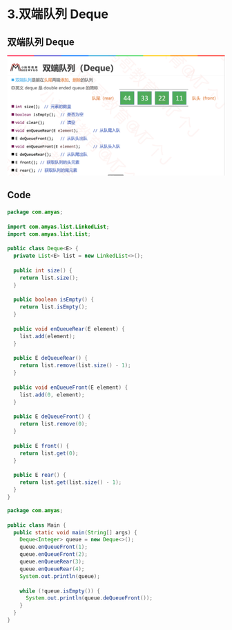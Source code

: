 # 3.双端队列 Deque

## 双端队列 Deque

<img src="https://raw.githubusercontent.com/Amyas/picgo-bed/master/amyas.github.io/2%20copy2022-08-25-12-09-53.png" alt="2 copy2022-08-25-12-09-53" width="" height="" />

## Code

```java
package com.amyas;

import com.amyas.list.LinkedList;
import com.amyas.list.List;

public class Deque<E> {
  private List<E> list = new LinkedList<>();

  public int size() {
    return list.size();
  }

  public boolean isEmpty() {
    return list.isEmpty();
  }

  public void enQueueRear(E element) {
    list.add(element);
  }

  public E deQueueRear() {
    return list.remove(list.size() - 1);
  }

  public void enQueueFront(E element) {
    list.add(0, element);
  }

  public E deQueueFront() {
    return list.remove(0);
  }

  public E front() {
    return list.get(0);
  }

  public E rear() {
    return list.get(list.size() - 1);
  }
}
```

```java
package com.amyas;

public class Main {
  public static void main(String[] args) {
    Deque<Integer> queue = new Deque<>();
    queue.enQueueFront(1);
    queue.enQueueFront(2);
    queue.enQueueRear(3);
    queue.enQueueRear(4);
    System.out.println(queue);

    while (!queue.isEmpty()) {
      System.out.println(queue.deQueueFront());
    }
  }
}

```

